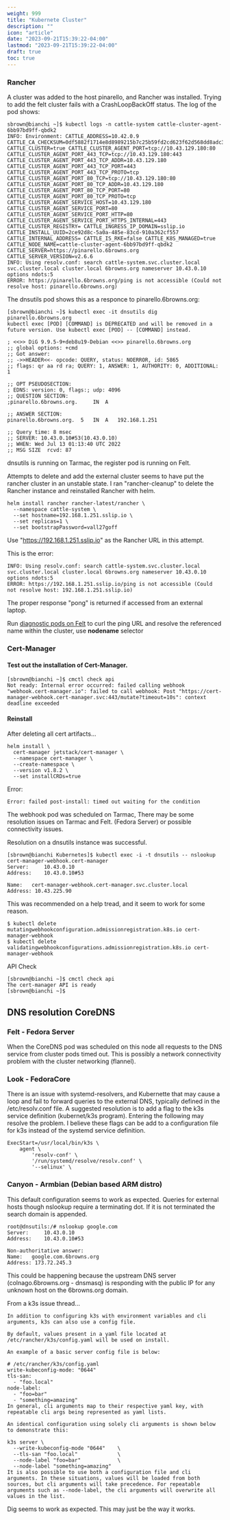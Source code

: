 ```yaml
---
weight: 999
title: "Kubernete Cluster"
description: ""
icon: "article"
date: "2023-09-21T15:39:22-04:00"
lastmod: "2023-09-21T15:39:22-04:00"
draft: true
toc: true
---
```

### Rancher

A cluster was added to the host pinarello, and Rancher was installed. Trying to add the felt cluster fails with a CrashLoopBackOff status.  The log of the pod shows:
```
sbrown@bianchi ~]$ kubectl logs -n cattle-system cattle-cluster-agent-6bb97bd9ff-qbdk2
INFO: Environment: CATTLE_ADDRESS=10.42.0.9 CATTLE_CA_CHECKSUM=0df5882f1714e8d8989215b7c25b59fd2cd623f62d568dd8adc34d1729c6fb06 CATTLE_CLUSTER=true CATTLE_CLUSTER_AGENT_PORT=tcp://10.43.129.180:80 CATTLE_CLUSTER_AGENT_PORT_443_TCP=tcp://10.43.129.180:443 CATTLE_CLUSTER_AGENT_PORT_443_TCP_ADDR=10.43.129.180 CATTLE_CLUSTER_AGENT_PORT_443_TCP_PORT=443 CATTLE_CLUSTER_AGENT_PORT_443_TCP_PROTO=tcp CATTLE_CLUSTER_AGENT_PORT_80_TCP=tcp://10.43.129.180:80 CATTLE_CLUSTER_AGENT_PORT_80_TCP_ADDR=10.43.129.180 CATTLE_CLUSTER_AGENT_PORT_80_TCP_PORT=80 CATTLE_CLUSTER_AGENT_PORT_80_TCP_PROTO=tcp CATTLE_CLUSTER_AGENT_SERVICE_HOST=10.43.129.180 CATTLE_CLUSTER_AGENT_SERVICE_PORT=80 CATTLE_CLUSTER_AGENT_SERVICE_PORT_HTTP=80 CATTLE_CLUSTER_AGENT_SERVICE_PORT_HTTPS_INTERNAL=443 CATTLE_CLUSTER_REGISTRY= CATTLE_INGRESS_IP_DOMAIN=sslip.io CATTLE_INSTALL_UUID=2ce92d8c-5a0a-485e-83cd-910a362cf557 CATTLE_INTERNAL_ADDRESS= CATTLE_IS_RKE=false CATTLE_K8S_MANAGED=true CATTLE_NODE_NAME=cattle-cluster-agent-6bb97bd9ff-qbdk2 CATTLE_SERVER=https://pinarello.6browns.org CATTLE_SERVER_VERSION=v2.6.6
INFO: Using resolv.conf: search cattle-system.svc.cluster.local svc.cluster.local cluster.local 6browns.org nameserver 10.43.0.10 options ndots:5
ERROR: https://pinarello.6browns.org/ping is not accessible (Could not resolve host: pinarello.6browns.org)
```
The dnsutils pod shows this as a responce to pinarello.6browns.org:
```
[sbrown@bianchi ~]$ kubectl exec -it dnsutils dig pinarello.6browns.org
kubectl exec [POD] [COMMAND] is DEPRECATED and will be removed in a future version. Use kubectl exec [POD] -- [COMMAND] instead.

; <<>> DiG 9.9.5-9+deb8u19-Debian <<>> pinarello.6browns.org
;; global options: +cmd
;; Got answer:
;; ->>HEADER<<- opcode: QUERY, status: NOERROR, id: 5865
;; flags: qr aa rd ra; QUERY: 1, ANSWER: 1, AUTHORITY: 0, ADDITIONAL: 1

;; OPT PSEUDOSECTION:
; EDNS: version: 0, flags:; udp: 4096
;; QUESTION SECTION:
;pinarello.6browns.org.		IN	A

;; ANSWER SECTION:
pinarello.6browns.org.	5	IN	A	192.168.1.251

;; Query time: 8 msec
;; SERVER: 10.43.0.10#53(10.43.0.10)
;; WHEN: Wed Jul 13 01:13:40 UTC 2022
;; MSG SIZE  rcvd: 87
```
dnsutils is running on Tarmac, the register pod is running on Felt.

Attempts to delete and add the external cluster seems to have put the rancher cluster in an unstable state. I ran "rancher-cleanup" to delete the Rancher instance and reinstalled Rancher with helm.

```
helm install rancher rancher-latest/rancher \
  --namespace cattle-system \
  --set hostname=192.168.1.251.sslip.io \
  --set replicas=1 \
  --set bootstrapPassword=vall27goff
```
Use "https://192.168.1.251.sslip.io" as the Rancher URL in this attempt.

This is the error:
```
INFO: Using resolv.conf: search cattle-system.svc.cluster.local svc.cluster.local cluster.local 6browns.org nameserver 10.43.0.10 options ndots:5
ERROR: https://192.168.1.251.sslip.io/ping is not accessible (Could not resolve host: 192.168.1.251.sslip.io)
```
The proper response "pong" is returned if accessed from an external laptop.

Run [diagnostic pods on Felt](https://kubernetes.io/docs/concepts/scheduling-eviction/assign-pod-node/#nodename) to curl the ping URL and resolve the referenced name within the cluster, use **nodename** selector

### Cert-Manager

#### Test out the installation of Cert-Manager.

```
[sbrown@bianchi ~]$ cmctl check api
Not ready: Internal error occurred: failed calling webhook "webhook.cert-manager.io": failed to call webhook: Post "https://cert-manager-webhook.cert-manager.svc:443/mutate?timeout=10s": context deadline exceeded
```
#### Reinstall
After deleting all cert artifacts...

```
helm install \
  cert-manager jetstack/cert-manager \
  --namespace cert-manager \
  --create-namespace \
  --version v1.8.2 \
  --set installCRDs=true
```

Error:
```
Error: failed post-install: timed out waiting for the condition
```
The webhook pod was scheduled on Tarmac, There may be some resolution issues on Tarmac and Felt. (Fedora Server) or possible connectivity issues. 

Resolution on a dnsutils instance was successful.



```
[sbrown@bianchi Kubernetes]$ kubectl exec -i -t dnsutils -- nslookup cert-manager-webhook.cert-manager
Server:		10.43.0.10
Address:	10.43.0.10#53

Name:	cert-manager-webhook.cert-manager.svc.cluster.local
Address: 10.43.225.90
```

This was recommended on a help tread, and it seem to work for some reason.

```
$ kubectl delete mutatingwebhookconfiguration.admissionregistration.k8s.io cert-manager-webhook
$ kubectl delete validatingwebhookconfigurations.admissionregistration.k8s.io cert-manager-webhook
```
API Check
```
[sbrown@bianchi ~]$ cmctl check api
The cert-manager API is ready
[sbrown@bianchi ~]$ 
```
## DNS resolution CoreDNS

### Felt - Fedora Server

When the CoreDNS pod was scheduled on this node all requests to the DNS service from cluster pods timed out. This is possibly a network connectivity problem with the cluster networking (flannel).

### Look - FedoraCore

There is an issue with systemd-resolvers, and Kubernette that may cause a loop and fail to forward queries to the external DNS, typically defined in the /etc/resolv.conf file. A suggested resolution is to add a flag to the k3s service definition (kubernet/k3s program). Entering the following may resolve the problem. I believe these flags can be add to a configuration file for k3s instead of the systemd service definition.

```
ExecStart=/usr/local/bin/k3s \
    agent \
        'resolv-conf' \
        '/run/systemd/resolve/resolv.conf' \
        '--selinux' \

```

### Canyon - Armbian (Debian based ARM distro)

This default configuration seems to work as expected. Queries for external hosts though nslookup require a terminating dot. If it is not terminated the search domain is appended.

```
root@dnsutils:/# nslookup google.com
Server:		10.43.0.10
Address:	10.43.0.10#53

Non-authoritative answer:
Name:	google.com.6browns.org
Address: 173.72.245.3
```

This could be happening because the upstream DNS server (colnago.6browns.org - dnsmasq) is responding with the public IP for any unknown host on the 6browns.org domain.

From a k3s issue thread...

```
In addition to configuring k3s with environment variables and cli arguments, k3s can also use a config file.

By default, values present in a yaml file located at /etc/rancher/k3s/config.yaml will be used on install.

An example of a basic server config file is below:

# /etc/rancher/k3s/config.yaml
write-kubeconfig-mode: "0644"
tls-san:
  - "foo.local"
node-label:
  - "foo=bar"
  - "something=amazing"
In general, cli arguments map to their respective yaml key, with repeatable cli args being represented as yaml lists.

An identical configuration using solely cli arguments is shown below to demonstrate this:

k3s server \
  --write-kubeconfig-mode "0644"    \
  --tls-san "foo.local"             \
  --node-label "foo=bar"            \
  --node-label "something=amazing"
It is also possible to use both a configuration file and cli arguments. In these situations, values will be loaded from both sources, but cli arguments will take precedence. For repeatable arguments such as --node-label, the cli arguments will overwrite all values in the list.
```

Dig seems to work as expected. This may just be the way it works.